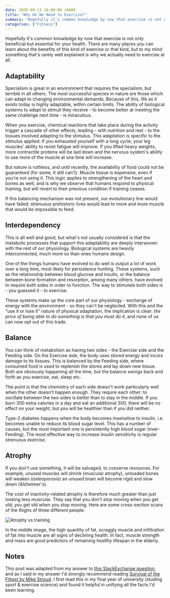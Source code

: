 ```yaml
---
date: 2020-09-13 10:00:00 +0000
title: "Why Do We Need to Exercise?"
summary: "Hopefully it's common knowledge by now that exercise is not only beneficial but essential for your health. There are many places you can learn about the benefits of this kind of exercise or that kind, but to my mind something that's rarely well explained is why we actually need to exercise at all."
categories: ["Fitness"]
---
```


Hopefully it's common knowledge by now that exercise is not only beneficial but essential for your health. There are many places you can learn about the benefits of this kind of exercise or that kind, but to my mind something that's rarely well explained is why we actually need to exercise at all.

## Adaptability

Specialism is great in an environment that requires the specialism, but terrible in all others. The most successful species in nature are those which can adapt to changing environmental demands. Because of this, life as it exists today is highly adaptable, within certain limits. The ability of biological systems to adapt to stimuli they receive - to become better at meeting the same challenge next time - is miraculous.

When you exercise, chemical reactions that take place during the activity trigger a cascade of other effects, leading - with nutrition and rest - to the tissues involved adapting to the stimulus. This adaptation is specific to the stimulus applied: if you exhausted yourself with a long cycle, your leg muscles' ability to resist fatigue will improve. If you lifted heavy weights, more contractile proteins will be laid down and the nervous system's ability to use more of the muscle at one time will increase.

But nature is ruthless, and until recently, the availability of food could not be guaranteed (for some, it still can't). Muscle tissue is expensive, even if you're not using it. This logic applies to strengthening of the heart and bones as well, and is why we observe that humans respond to physical training, but will revert to their previous condition if training ceases.

If this balancing mechanism was not present, our evolutionary line would have failed: strenuous prehistoric lives would lead to more and more muscle that would be impossible to feed.

## Interdependency

This is all well and good, but what's not usually considered is that the metabolic processes that support this adaptability are deeply interwoven with the rest of our physiology. Biological systems are heavily interconnected, much more so than ones humans design.

One of the things humans have evolved to do well is output a lot of work over a long time, most likely for persistence hunting. These systems, such as the relationship between blood glucose and insulin, or the balance between bone formation and resorption, among many others, have evolved to require both sides in order to function. The way to stimulate both sides is - you guessed it - to exercise.

These systems make up the core part of our physiology - exchange of energy with the environment - so they can't be neglected. With this and the "use it or lose it" nature of physical adaptation, the implication is clear: *the price of being able to do something is that you must do it*, and none of us can now opt out of this trade.

## Balance

You can think of metabolism as having two sides - the Exercise side and the Feeding side. On the Exercise side, the body uses stored energy and incurs damage to its tissues. This is balanced by the Feeding side, where consumed food is used to replenish the stores and lay down new tissue. Both are obviously happening all the time, but the balance swings back and forth as you exercise, eat, sleep etc.

The point is that the chemistry of each side doesn't work particularly well when the other doesn't happen enough. They require each other: to oscillate between the two sides is better than to stay in the middle. If you burn 300 extra calories in a day and eat an additional 300, there will be no effect on your weight, but you will be healthier than if you did neither.

Type-2 diabetes happens when the body becomes insensitive to insulin, i.e. becomes unable to reduce its blood sugar level. This has a number of causes, but the most important one is persistently high blood sugar (over-Feeding). The most effective way to increase insulin sensitivity is regular strenuous exercise.

## Atrophy

If you don't use something, it will be salvaged, to conserve resources. For example, unused muscles will shrink (muscular atrophy), unloaded bones will weaken (osteoporosis) an unused brain will become rigid and slow down (Alzheimer's).

The cost of inactivity-related atrophy is therefore much greater than just looking less muscular. They say that you don't stop moving when you get old; you get old when you stop moving. Here are some cross-section scans of the thighs of three different people:

![Atrophy vs training](/images/scans.jpg)

In the middle image, the high quantity of fat, scraggly muscle and infiltration of fat into muscle are all signs of declining health. In fact, muscle strength and mass are good predictors of remaining *healthy* lifespan in the elderly.

## Notes

This post was adapted from my answer to [this StackExchange question](https://fitness.stackexchange.com/questions/42874/why-is-exercise-good-for-you/42878#42878), and as I said in my answer I'd strongly recommend reading [Survival of the Fittest by Mike Stroud](https://www.goodreads.com/book/show/486024.Survival_Of_The_Fittest). I first read this in my final year of university (studing sport & exercise science) and found it helpful in unifying all the facts I'd been learning.
